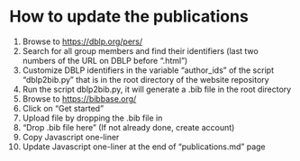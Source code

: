 # How to update the publications

1. Browse to https://dblp.org/pers/
2. Search for all group members and find their identifiers (last two numbers of the URL on DBLP before “.html”)
3. Customize DBLP identifiers  in the variable “author_ids” of the script “dblp2bib.py” that is in the root directory of the  website repository
4. Run the script dblp2bib.py, it will generate a .bib file in the root directory
5. Browse to https://bibbase.org/
6. Click on “Get started”
7. Upload file by dropping the .bib file in 
8. “Drop .bib file here” (If not already done, create account)
9. Copy Javascript one-liner 
10. Update Javascript one-liner at the end of “publications.md” page
